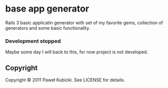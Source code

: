 # base app generator #

Rails 3 basic applicatin generator with set of my favorite gems, collection of generators and some basic functionality.

### Development stopped ###

Maybe some day I will back to this, for now project is not developed.

## Copyright ##

Copyright &copy; 2011 Paweł Kubicki. See LICENSE for details.
